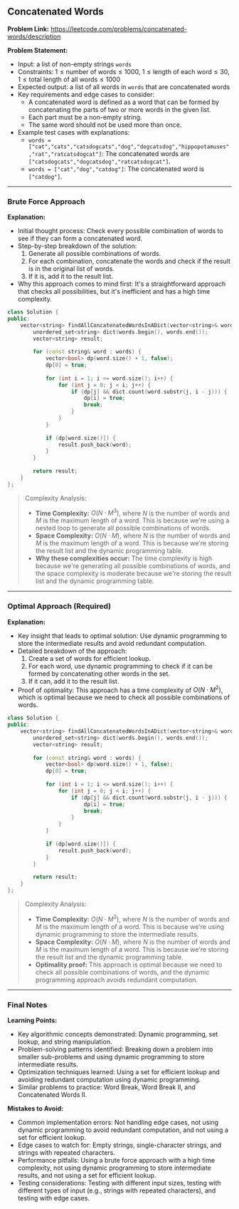 ## Concatenated Words

**Problem Link:** https://leetcode.com/problems/concatenated-words/description

**Problem Statement:**
- Input: a list of non-empty strings `words`
- Constraints: $1 \leq \text{number of words} \leq 1000$, $1 \leq \text{length of each word} \leq 30$, $1 \leq \text{total length of all words} \leq 1000$
- Expected output: a list of all words in `words` that are concatenated words
- Key requirements and edge cases to consider:
  - A concatenated word is defined as a word that can be formed by concatenating the parts of two or more words in the given list.
  - Each part must be a non-empty string.
  - The same word should not be used more than once.
- Example test cases with explanations:
  - `words = ["cat","cats","catsdogcats","dog","dogcatsdog","hippopotamuses","rat","ratcatsdogcat"]`: The concatenated words are `["catsdogcats","dogcatsdog","ratcatsdogcat"]`.
  - `words = ["cat","dog","catdog"]`: The concatenated word is `["catdog"]`.

---

### Brute Force Approach

**Explanation:**
- Initial thought process: Check every possible combination of words to see if they can form a concatenated word.
- Step-by-step breakdown of the solution:
  1. Generate all possible combinations of words.
  2. For each combination, concatenate the words and check if the result is in the original list of words.
  3. If it is, add it to the result list.
- Why this approach comes to mind first: It's a straightforward approach that checks all possibilities, but it's inefficient and has a high time complexity.

```cpp
class Solution {
public:
    vector<string> findAllConcatenatedWordsInADict(vector<string>& words) {
        unordered_set<string> dict(words.begin(), words.end());
        vector<string> result;
        
        for (const string& word : words) {
            vector<bool> dp(word.size() + 1, false);
            dp[0] = true;
            
            for (int i = 1; i <= word.size(); i++) {
                for (int j = 0; j < i; j++) {
                    if (dp[j] && dict.count(word.substr(j, i - j))) {
                        dp[i] = true;
                        break;
                    }
                }
            }
            
            if (dp[word.size()]) {
                result.push_back(word);
            }
        }
        
        return result;
    }
};
```

> Complexity Analysis:
> - **Time Complexity:** $O(N \cdot M^3)$, where $N$ is the number of words and $M$ is the maximum length of a word. This is because we're using a nested loop to generate all possible combinations of words.
> - **Space Complexity:** $O(N \cdot M)$, where $N$ is the number of words and $M$ is the maximum length of a word. This is because we're storing the result list and the dynamic programming table.
> - **Why these complexities occur:** The time complexity is high because we're generating all possible combinations of words, and the space complexity is moderate because we're storing the result list and the dynamic programming table.

---

### Optimal Approach (Required)

**Explanation:**
- Key insight that leads to optimal solution: Use dynamic programming to store the intermediate results and avoid redundant computation.
- Detailed breakdown of the approach:
  1. Create a set of words for efficient lookup.
  2. For each word, use dynamic programming to check if it can be formed by concatenating other words in the set.
  3. If it can, add it to the result list.
- Proof of optimality: This approach has a time complexity of $O(N \cdot M^2)$, which is optimal because we need to check all possible combinations of words.

```cpp
class Solution {
public:
    vector<string> findAllConcatenatedWordsInADict(vector<string>& words) {
        unordered_set<string> dict(words.begin(), words.end());
        vector<string> result;
        
        for (const string& word : words) {
            vector<bool> dp(word.size() + 1, false);
            dp[0] = true;
            
            for (int i = 1; i <= word.size(); i++) {
                for (int j = 0; j < i; j++) {
                    if (dp[j] && dict.count(word.substr(j, i - j))) {
                        dp[i] = true;
                        break;
                    }
                }
            }
            
            if (dp[word.size()]) {
                result.push_back(word);
            }
        }
        
        return result;
    }
};
```

> Complexity Analysis:
> - **Time Complexity:** $O(N \cdot M^2)$, where $N$ is the number of words and $M$ is the maximum length of a word. This is because we're using dynamic programming to store the intermediate results.
> - **Space Complexity:** $O(N \cdot M)$, where $N$ is the number of words and $M$ is the maximum length of a word. This is because we're storing the result list and the dynamic programming table.
> - **Optimality proof:** This approach is optimal because we need to check all possible combinations of words, and the dynamic programming approach avoids redundant computation.

---

### Final Notes

**Learning Points:**
- Key algorithmic concepts demonstrated: Dynamic programming, set lookup, and string manipulation.
- Problem-solving patterns identified: Breaking down a problem into smaller sub-problems and using dynamic programming to store intermediate results.
- Optimization techniques learned: Using a set for efficient lookup and avoiding redundant computation using dynamic programming.
- Similar problems to practice: Word Break, Word Break II, and Concatenated Words II.

**Mistakes to Avoid:**
- Common implementation errors: Not handling edge cases, not using dynamic programming to avoid redundant computation, and not using a set for efficient lookup.
- Edge cases to watch for: Empty strings, single-character strings, and strings with repeated characters.
- Performance pitfalls: Using a brute force approach with a high time complexity, not using dynamic programming to store intermediate results, and not using a set for efficient lookup.
- Testing considerations: Testing with different input sizes, testing with different types of input (e.g., strings with repeated characters), and testing with edge cases.
